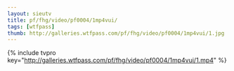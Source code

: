 ```yaml
--- 
layout: sieutv
title: pf/fhg/video/pf0004/1mp4vui/
tags: [wtfpass]
thumb: http://galleries.wtfpass.com/pf/fhg/video/pf0004/1mp4vui/1.jpg
---
```

{% include tvpro key="http://galleries.wtfpass.com/pf/fhg/video/pf0004/1mp4vui/1.mp4" %} 
